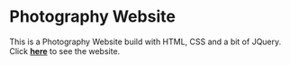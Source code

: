 # Photography Website

This is a Photography Website build with HTML, CSS and a bit of JQuery. Click **[here](https://malihakabir.github.io/LovePhotography/)** to see the website.
